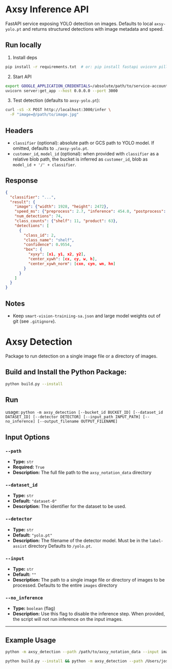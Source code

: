 Axsy Inference API
===================

FastAPI service exposing YOLO detection on images. Defaults to local `axsy-yolo.pt` and returns structured detections with image metadata and speed.

Run locally
-----------

1) Install deps

```bash
pip install -r requirements.txt  # or: pip install fastapi uvicorn pillow ultralytics google-cloud-storage
```

2) Start API

```bash
export GOOGLE_APPLICATION_CREDENTIALS=/absolute/path/to/service-account.json  # optional if not using GCS
uvicorn server:get_app --host 0.0.0.0 --port 3000
```

3) Test detection (defaults to `axsy-yolo.pt`):

```bash
curl -sS -X POST http://localhost:3000/infer \
  -F "image=@/path/to/image.jpg"
```

Headers
-------
- `classifier` (optional): absolute path or GCS path to YOLO model. If omitted, defaults to `./axsy-yolo.pt`.
- `customer_id`, `model_id` (optional): when provided with `classifier` as a relative blob path, the bucket is inferred as `customer_id`, blob as `model_id + '/' + classifier`.

Response
--------
```json
{
  "classifier": "...",
  "result": {
    "image": {"width": 1928, "height": 2472},
    "speed_ms": {"preprocess": 2.7, "inference": 454.0, "postprocess": 8.4},
    "num_detections": 74,
    "class_counts": {"shelf": 11, "product": 63},
    "detections": [
      {
        "class_id": 2,
        "class_name": "shelf",
        "confidence": 0.9554,
        "box": {
          "xyxy": [x1, y1, x2, y2],
          "center_xywh": [cx, cy, w, h],
          "center_xywh_norm": [cxn, cyn, wn, hn]
        }
      }
    ]
  }
}
```

Notes
-----
- Keep `smart-vision-trainiing-sa.json` and large model weights out of git (see `.gitignore`).

# Axsy Detection

Package to run detection on a single image file or a directory of images.

## Build and Install the Python Package:

```bash
python build.py --install
```

## Run ##
usage: 
`python -m axsy_detection [--bucket_id BUCKET_ID] [--dataset_id DATASET_ID] [--detector DETECTOR] [--input_path INPUT_PATH] [--no_inference] [--output_filename OUTPUT_FILENAME]`


## Input Options

### `--path`
- **Type:** `str`
- **Required:** `True`
- **Description:** The full file path to the `axsy_notation_data` directory 

### `--dataset_id`
- **Type:** `str`
- **Default:** `"dataset-0"`
- **Description:** The identifier for the dataset to be used.

### `--detector`
- **Type:** `str`
- **Default:** `"yolo.pt"`
- **Description:** The filename of the detector model. Must be in the `label-assist` directory Defaults to `/yolo.pt`.

### `--input`
- **Type:** `str`
- **Default:** `""`
- **Description:** The path to a single image file or directory of images to be processed. Defaults to the entire `images` directory

### `--no_inference`
- **Type:** `boolean` (flag)
- **Description:** Use this flag to disable the inference step. When provided, the script will not run inference on the input images.

---

## Example Usage

```bash
python -m axsy_detection --path /path/to/axsy_notation_data --input image1.jpg --detector my_model.pt
```

```bash
python build.py --install && python -m axsy_detection --path /Users/josephhills/Documents/Axsy/axsy-notation-data
```

